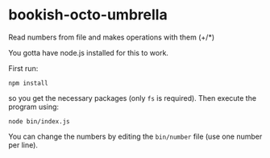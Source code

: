 # bookish-octo-umbrella
Read numbers from file and makes operations with them (+/*)


You gotta have node.js installed for this to work.

First run:

```
npm install
```

so you get the necessary packages (only `fs` is required).
Then execute the program using:

```
node bin/index.js
```

You can change the numbers by editing the `bin/number` file (use one number per line).

